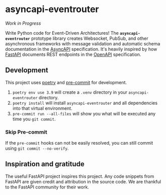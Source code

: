 # asyncapi-eventrouter

*Work in Progress*

Write Python code for Event-Driven Architectures!  The **`asyncapi-eventrouter`** prototype library creates Websocket,
PubSub, and other asynchronous frameworks with message validation and automatic schema documentation in the
[AsyncAPI](https://www.asyncapi.com/) specification.  It's heavily inspired by how
[FastAPI](https://fastapi.tiangolo.com/) documents REST endpoints in the [OpenAPI](https://swagger.io/specification/)
specification.

## Development

This project uses [poetry](https://python-poetry.org/) and [pre-commit](https://pre-commit.com/) for development.

1. `poetry env use 3.9` will create a `.venv` directory in your `asyncapi-eventrouter` directory.
2. `poetry install` will install `asyncapi-eventrouter` and all dependencies into that virtual environment.
3. `pre-commit run --all-files` will show you what will be executed any time you `git commit`.

### Skip Pre-commit

If the `pre-commit` hooks can not be easily resolved, you can still commit using `git commit --no-verify`.


## Inspiration and gratitude

The useful FastAPI project inspires this project. Any code snippets from FastAPI are given credit and attribution in the
source code. We are thankful to the FastAPI community for their work.
